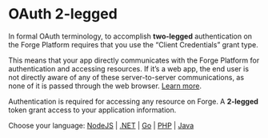 # OAuth 2-legged

In formal OAuth terminology, to accomplish **two-legged** authentication on the Forge Platform requires that you use the “Client Credentials” grant type.

This means that your app directly communicates with the Forge Platform for authentication and accessing resources. If it’s a web app, the end user is not directly aware of any of these server-to-server communications, as none of it is passed through the web browser. [Learn more](https://developer.autodesk.com/en/docs/oauth/v2/overview/basics/).

Authentication is required for accessing any resource on Forge. A **2-legged** token grant access to your application information.

Choose your language: [NodeJS](oauth/2legged/nodejs) | [.NET](oauth/2legged/net) | [Go](oauth/2legged/go) | [PHP](oauth/2legged/php) | [Java](oauth/2legged/java)

